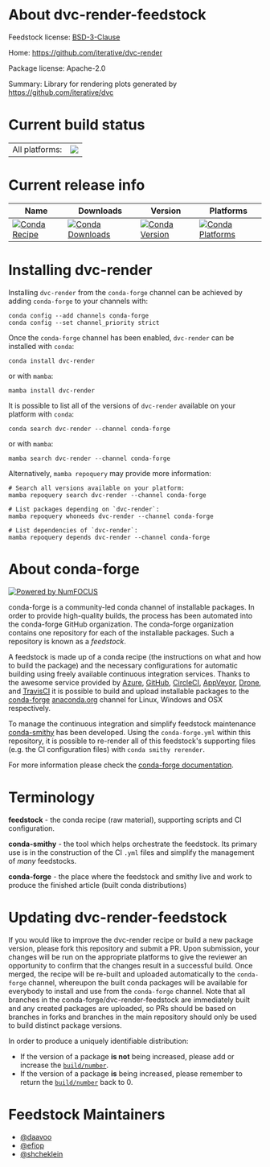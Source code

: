 About dvc-render-feedstock
==========================

Feedstock license: [BSD-3-Clause](https://github.com/conda-forge/dvc-render-feedstock/blob/main/LICENSE.txt)

Home: https://github.com/iterative/dvc-render

Package license: Apache-2.0

Summary: Library for rendering plots generated by https://github.com/iterative/dvc

Current build status
====================


<table><tr><td>All platforms:</td>
    <td>
      <a href="https://dev.azure.com/conda-forge/feedstock-builds/_build/latest?definitionId=15796&branchName=main">
        <img src="https://dev.azure.com/conda-forge/feedstock-builds/_apis/build/status/dvc-render-feedstock?branchName=main">
      </a>
    </td>
  </tr>
</table>

Current release info
====================

| Name | Downloads | Version | Platforms |
| --- | --- | --- | --- |
| [![Conda Recipe](https://img.shields.io/badge/recipe-dvc--render-green.svg)](https://anaconda.org/conda-forge/dvc-render) | [![Conda Downloads](https://img.shields.io/conda/dn/conda-forge/dvc-render.svg)](https://anaconda.org/conda-forge/dvc-render) | [![Conda Version](https://img.shields.io/conda/vn/conda-forge/dvc-render.svg)](https://anaconda.org/conda-forge/dvc-render) | [![Conda Platforms](https://img.shields.io/conda/pn/conda-forge/dvc-render.svg)](https://anaconda.org/conda-forge/dvc-render) |

Installing dvc-render
=====================

Installing `dvc-render` from the `conda-forge` channel can be achieved by adding `conda-forge` to your channels with:

```
conda config --add channels conda-forge
conda config --set channel_priority strict
```

Once the `conda-forge` channel has been enabled, `dvc-render` can be installed with `conda`:

```
conda install dvc-render
```

or with `mamba`:

```
mamba install dvc-render
```

It is possible to list all of the versions of `dvc-render` available on your platform with `conda`:

```
conda search dvc-render --channel conda-forge
```

or with `mamba`:

```
mamba search dvc-render --channel conda-forge
```

Alternatively, `mamba repoquery` may provide more information:

```
# Search all versions available on your platform:
mamba repoquery search dvc-render --channel conda-forge

# List packages depending on `dvc-render`:
mamba repoquery whoneeds dvc-render --channel conda-forge

# List dependencies of `dvc-render`:
mamba repoquery depends dvc-render --channel conda-forge
```


About conda-forge
=================

[![Powered by
NumFOCUS](https://img.shields.io/badge/powered%20by-NumFOCUS-orange.svg?style=flat&colorA=E1523D&colorB=007D8A)](https://numfocus.org)

conda-forge is a community-led conda channel of installable packages.
In order to provide high-quality builds, the process has been automated into the
conda-forge GitHub organization. The conda-forge organization contains one repository
for each of the installable packages. Such a repository is known as a *feedstock*.

A feedstock is made up of a conda recipe (the instructions on what and how to build
the package) and the necessary configurations for automatic building using freely
available continuous integration services. Thanks to the awesome service provided by
[Azure](https://azure.microsoft.com/en-us/services/devops/), [GitHub](https://github.com/),
[CircleCI](https://circleci.com/), [AppVeyor](https://www.appveyor.com/),
[Drone](https://cloud.drone.io/welcome), and [TravisCI](https://travis-ci.com/)
it is possible to build and upload installable packages to the
[conda-forge](https://anaconda.org/conda-forge) [anaconda.org](https://anaconda.org/)
channel for Linux, Windows and OSX respectively.

To manage the continuous integration and simplify feedstock maintenance
[conda-smithy](https://github.com/conda-forge/conda-smithy) has been developed.
Using the ``conda-forge.yml`` within this repository, it is possible to re-render all of
this feedstock's supporting files (e.g. the CI configuration files) with ``conda smithy rerender``.

For more information please check the [conda-forge documentation](https://conda-forge.org/docs/).

Terminology
===========

**feedstock** - the conda recipe (raw material), supporting scripts and CI configuration.

**conda-smithy** - the tool which helps orchestrate the feedstock.
                   Its primary use is in the construction of the CI ``.yml`` files
                   and simplify the management of *many* feedstocks.

**conda-forge** - the place where the feedstock and smithy live and work to
                  produce the finished article (built conda distributions)


Updating dvc-render-feedstock
=============================

If you would like to improve the dvc-render recipe or build a new
package version, please fork this repository and submit a PR. Upon submission,
your changes will be run on the appropriate platforms to give the reviewer an
opportunity to confirm that the changes result in a successful build. Once
merged, the recipe will be re-built and uploaded automatically to the
`conda-forge` channel, whereupon the built conda packages will be available for
everybody to install and use from the `conda-forge` channel.
Note that all branches in the conda-forge/dvc-render-feedstock are
immediately built and any created packages are uploaded, so PRs should be based
on branches in forks and branches in the main repository should only be used to
build distinct package versions.

In order to produce a uniquely identifiable distribution:
 * If the version of a package **is not** being increased, please add or increase
   the [``build/number``](https://docs.conda.io/projects/conda-build/en/latest/resources/define-metadata.html#build-number-and-string).
 * If the version of a package **is** being increased, please remember to return
   the [``build/number``](https://docs.conda.io/projects/conda-build/en/latest/resources/define-metadata.html#build-number-and-string)
   back to 0.

Feedstock Maintainers
=====================

* [@daavoo](https://github.com/daavoo/)
* [@efiop](https://github.com/efiop/)
* [@shcheklein](https://github.com/shcheklein/)

